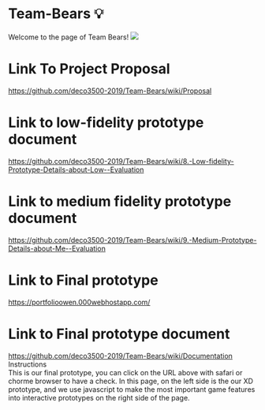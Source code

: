 # Team-Bears 💡 
Welcome to the page of Team Bears!
![](https://s2.ax1x.com/2019/10/24/KN7npV.jpg)
# Link To Project Proposal
https://github.com/deco3500-2019/Team-Bears/wiki/Proposal
# Link to low-fidelity prototype document
https://github.com/deco3500-2019/Team-Bears/wiki/8.-Low-fidelity-Prototype-Details-about-Low--Evaluation
# Link to medium fidelity prototype document
https://github.com/deco3500-2019/Team-Bears/wiki/9.-Medium-Prototype-Details-about-Me--Evaluation
# Link to Final prototype
https://portfolioowen.000webhostapp.com/<br/>
# Link to Final prototype document
https://github.com/deco3500-2019/Team-Bears/wiki/Documentation
Instructions<br/>
This is our final prototype, you can click on the URL above with safari or chorme browser to have a check. In this page, on the left side is the our XD prototype, and we use javascript to make the most important game features into interactive prototypes on the right side of the page.




